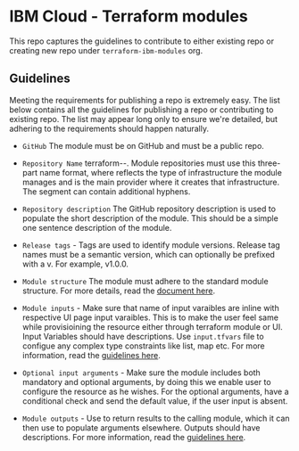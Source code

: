 # IBM Cloud - Terraform modules

This repo captures the guidelines to contribute to either existing repo or creating new repo under `terraform-ibm-modules` org. 

## Guidelines

 Meeting the requirements for publishing a repo is extremely easy. The list below contains all the guidelines for publishing a repo or contributing to existing repo. The list may appear long only to ensure we're detailed, but adhering to the requirements should happen naturally.

* `GitHub` The module must be on GitHub and must be a public repo.

* `Repository Name` terraform-<PROVIDER>-<NAME>. Module repositories must use this three-part name format, where <NAME> reflects the type of infrastructure the module manages and <PROVIDER> is the main provider where it creates that infrastructure. The <NAME> segment can contain additional hyphens. 

* `Repository description` The GitHub repository description is used to populate the short description of the module. This should be a simple one sentence description of the module.

* `Release tags` - Tags are used to identify module versions. Release tag names must be a semantic version, which can optionally be prefixed with a v. For example, v1.0.0.

* `Module structure` The module must adhere to the standard module structure. For more details, read the [document here](module_structure.md).

* `Module inputs` - Make sure that name of input varaibles are inline with respective UI page input varaibles. This is to make the user feel same while provisioining the resource either through terraform module or UI. Input Variables should have descriptions.  Use `input.tfvars` file to configue any complex type constraints like list, map etc. For more information, read the [guidelines here](input_variables.md). 

* `Optional input arguments` - Make sure the module includes both mandatory and optional arguments, by doing this we enable user to configure the resource as he wishes. For the optional arguments, have a conditional check and send the default value, if the user input is absent.  

* `Module outputs` - Use to return results to the calling module, which it can then use to populate arguments elsewhere. Outputs should have descriptions. For more information, read the [guidelines here](output_values.md). 


    